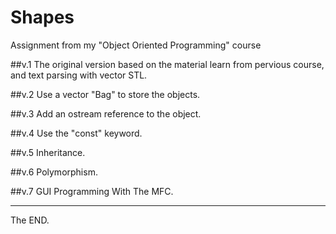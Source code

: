# Shapes
Assignment from my "Object Oriented Programming" course

##v.1
The original version based on the material learn from pervious course, and text parsing with vector STL.

##v.2
Use a vector "Bag" to store the objects.

##v.3
Add an ostream reference to the object.

##v.4
Use the "const" keyword.

##v.5
Inheritance.

##v.6
Polymorphism.

##v.7
GUI Programming With The MFC.

--------------------------------------------------------------------------------
The END.
